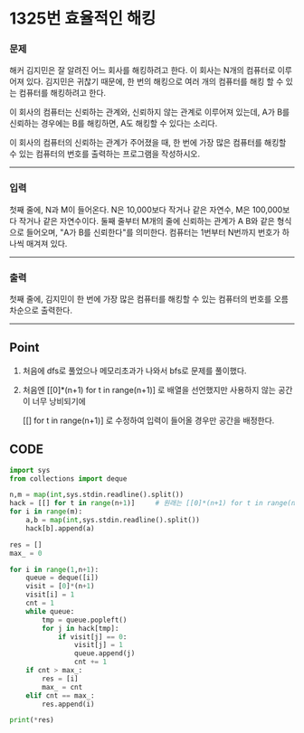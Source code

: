 # 1325번 효율적인 해킹



### 문제



해커 김지민은 잘 알려진 어느 회사를 해킹하려고 한다. 이 회사는 N개의 컴퓨터로 이루어져 있다. 김지민은 귀찮기 때문에, 한 번의 해킹으로 여러 개의 컴퓨터를 해킹 할 수 있는 컴퓨터를 해킹하려고 한다.

이 회사의 컴퓨터는 신뢰하는 관계와, 신뢰하지 않는 관계로 이루어져 있는데, A가 B를 신뢰하는 경우에는 B를 해킹하면, A도 해킹할 수 있다는 소리다.

이 회사의 컴퓨터의 신뢰하는 관계가 주어졌을 때, 한 번에 가장 많은 컴퓨터를 해킹할 수 있는 컴퓨터의 번호를 출력하는 프로그램을 작성하시오.

---

### 입력



첫째 줄에, N과 M이 들어온다. N은 10,000보다 작거나 같은 자연수, M은 100,000보다 작거나 같은 자연수이다. 둘째 줄부터 M개의 줄에 신뢰하는 관계가 A B와 같은 형식으로 들어오며, "A가 B를 신뢰한다"를 의미한다. 컴퓨터는 1번부터 N번까지 번호가 하나씩 매겨져 있다.

---

### 출력



첫째 줄에, 김지민이 한 번에 가장 많은 컴퓨터를 해킹할 수 있는 컴퓨터의 번호를 오름차순으로 출력한다.

---

## Point



1. 처음에 dfs로 풀었으나 메모리초과가 나와서 bfs로 문제를 풀이했다.

2. 처음엔 [[0]*(n+1) for t in range(n+1)] 로 배열을 선언했지만 사용하지 않는 공간이 너무 낭비되기에

   [[] for t in range(n+1)] 로 수정하여 입력이 들어올 경우만 공간을 배정한다.

   

## CODE 

```python
import sys
from collections import deque

n,m = map(int,sys.stdin.readline().split())
hack = [[] for t in range(n+1)]		# 원래는 [[0]*(n+1) for t in range(n+1)]를 사용했다.
for i in range(m):
    a,b = map(int,sys.stdin.readline().split())
    hack[b].append(a)

res = []
max_ = 0

for i in range(1,n+1):
    queue = deque([i])
    visit = [0]*(n+1)
    visit[i] = 1
    cnt = 1
    while queue:
        tmp = queue.popleft()
        for j in hack[tmp]:
            if visit[j] == 0:
                visit[j] = 1
                queue.append(j)
                cnt += 1
    if cnt > max_:
        res = [i]
        max_ = cnt
    elif cnt == max_:
        res.append(i)

print(*res)
```

